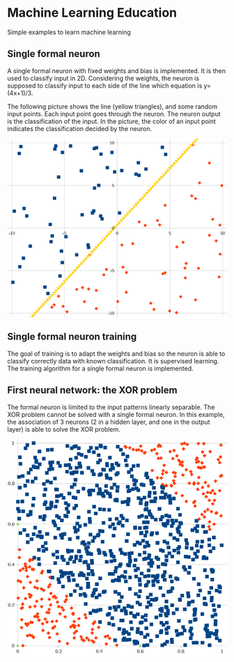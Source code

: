 # Machine Learning Education
Simple examples to learn machine learning

## Single formal neuron
A single formal neuron with fixed weights and bias is implemented. It is then used to classify input in 2D. Considering the weights, the neuron is supposed to classify input to each side of the line which equation is y=(4x+1)/3.

The following picture shows the line (yellow triangles), and some random input points. Each input point goes through the neuron. The neuron output is the classification of the input. In the picture, the color of an input point indicates the classification decided by the neuron.

![alt text](SingleFormalNeuron/single_formal_neuron_classification.png "Classification based on a single formal neuron")

## Single formal neuron training
The goal of training is to adapt the weights and bias so the neuron is able to classify correctly data with known classification. It is supervised learning. The training algorithm for a single formal neuron is implemented.

## First neural network: the XOR problem
The formal neuron is limited to the input patterns linearly separable. The XOR problem cannot be solved with a single formal neuron. In this example, the association of 3 neurons (2 in a hidden layer, and one in the output layer) is able to solve the XOR problem.

![alt text](XORNeuralNetwork/XOR_classification.PNG "XOR classification with a simple neural network")

